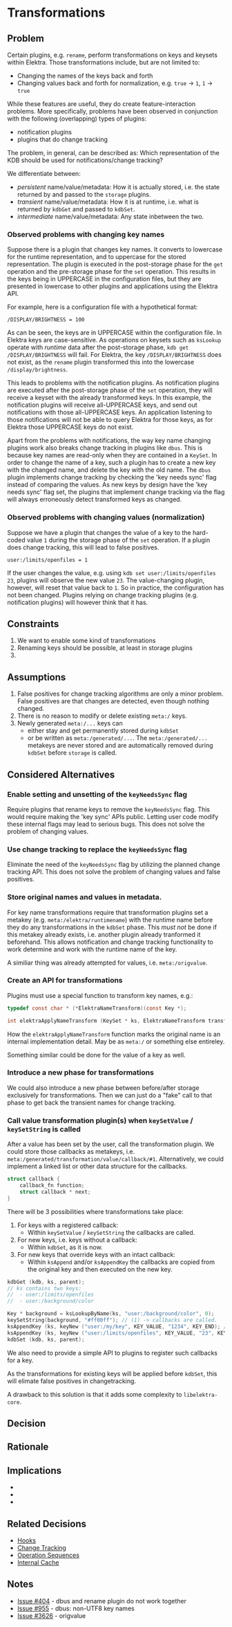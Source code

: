 # Transformations

## Problem

Certain plugins, e.g. `rename`, perform transformations on keys and keysets within Elektra.
Those transformations include, but are not limited to:

- Changing the names of the keys back and forth
- Changing values back and forth for normalization, e.g. `true` -> `1`, `1` -> `true`

While these features are useful, they do create feature-interaction problems.
More specifically, problems have been observed in conjunction with the following (overlapping) types of plugins:

- notification plugins
- plugins that do change tracking

The problem, in general, can be described as: Which representation of the KDB should be used for notifications/change tracking?

We differentiate between:

- _persistent_ name/value/metadata: How it is actually stored, i.e. the state returned by and passed to the `storage` plugins.
- _transient_ name/value/metadata: How it is at runtime, i.e. what is returned by `kdbGet` and passed to `kdbSet`.
- _intermediate_ name/value/metadata: Any state inbetween the two.

### Observed problems with changing key names

Suppose there is a plugin that changes key names.
It converts to lowercase for the runtime representation, and to uppercase for the stored representation.
The plugin is executed in the post-storage phase for the `get` operation and the pre-storage phase for the `set` operation.
This results in the keys being in UPPERCASE in the configuration files, but they are presented in lowercase to other plugins and applications using the Elektra API.

For example, here is a configuration file with a hypothetical format:

```
/DISPLAY/BRIGHTNESS = 100
```

As can be seen, the keys are in UPPERCASE within the configuration file.
In Elektra keys are case-sensitive.
As operations on keysets such as `ksLookup` operate with _runtime_ data after the post-storage phase, `kdb get /DISPLAY/BRIGHTNESS` will fail.
For Elektra, the key `/DISPLAY/BRIGHTNESS` does not exist, as the `rename` plugin transformed this into the lowercase `/display/brightness`.

This leads to problems with the notification plugins.
As notification plugins are executed after the post-storage phase of the `set` operation, they will receive a keyset with the already transformed keys.
In this example, the notification plugins will receive all-UPPERCASE keys, and send out notifications with those all-UPPERCASE keys.
An application listening to those notifications will not be able to query Elektra for those keys, as for Elektra those UPPERCASE keys do not exist.

Apart from the problems with notifications, the way key name changing plugins work also breaks change tracking in plugins like `dbus`.
This is because key names are read-only when they are contained in a `KeySet`.
In order to change the name of a key, such a plugin has to create a new key with the changed name, and delete the key with the old name.
The `dbus` plugin implements change tracking by checking the 'key needs sync' flag instead of comparing the values.
As new keys by design have the 'key needs sync' flag set, the plugins that implement change tracking via the flag will always erroneously detect transformed keys as changed.

### Observed problems with changing values (normalization)

Suppose we have a plugin that changes the value of a key to the hard-coded value `1` during the storage phase of the `set` operation.
If a plugin does change tracking, this will lead to false positives.

```
user:/limits/openfiles = 1
```

If the user changes the value, e.g. using `kdb set user:/limits/openfiles 23`, plugins will observe the new value `23`.
The value-changing plugin, however, will reset that value back to `1`.
So in practice, the configuration has not been changed.
Plugins relying on change tracking plugins (e.g. notification plugins) will however think that it has.

## Constraints

1. We want to enable some kind of transformations
2. Renaming keys should be possible, at least in storage plugins
3.

## Assumptions

1. False positives for change tracking algorithms are only a minor problem.
   False positives are that changes are detected, even though nothing changed.
2. There is no reason to modify or delete existing `meta:/` keys.
3. Newly generated `meta:/...` keys can
   - either stay and get permanently stored during `kdbSet`
   - or be written as `meta:/generated/...`.
     The `meta:/generated/...` metakeys are never stored and are automatically removed during `kdbSet` before `storage` is called.

## Considered Alternatives

### Enable setting and unsetting of the `keyNeedsSync` flag

Require plugins that rename keys to remove the `keyNeedsSync` flag.
This would require making the 'key sync' APIs public.
Letting user code modify these internal flags may lead to serious bugs.
This does not solve the problem of changing values.

### Use change tracking to replace the `keyNeedsSync` flag

Eliminate the need of the `keyNeedsSync` flag by utilizing the planned change tracking API.
This does not solve the problem of changing values and false positives.

### Store original names and values in metadata.

For key name transformations require that transformation plugins set a metakey (e.g. `meta:/elektra/runtimename`) with the runtime name before they do any transformations in the `kdbSet` phase.
This _must not_ be done if this metakey already exists, i.e. another plugin already tranformed it beforehand.
This allows notification and change tracking functionality to work determine and work with the runtime name of the key.

A similiar thing was already attempted for values, i.e. `meta:/origvalue`.

### Create an API for transformations

Plugins must use a special function to transform key names, e.g.:

```c
typedef const char * (*ElektraNameTransform)(const Key *);

int elektraApplyNameTransform (KeySet * ks, ElektraNameTransform transform);
```

How the `elektraApplyNameTransform` function marks the original name is an internal implementation detail.
May be as `meta:/` or something else entireley.

Something similar could be done for the value of a key as well.

### Introduce a new phase for transformations

We could also introduce a new phase between before/after storage exclusively for transformations.
Then we can just do a "fake" call to that phase to get back the transient names for change tracking.

### Call value transformation plugin(s) when `keySetValue` / `keySetString` is called

After a value has been set by the user, call the transformation plugin.
We could store those callbacks as metakeys, i.e. `meta:/generated/transformation/value/callback/#1`.
Alternatively, we could implement a linked list or other data structure for the callbacks.

```c
struct callback {
    callback_fn function;
    struct callback * next;
}
```

There will be 3 possibilities where transformations take place:

1. For keys with a registered callback:
   - Within `keySetValue` / `keySetString` the callbacks are called.
2. For new keys, i.e. keys without a callback:
   - Within `kdbSet`, as it is now.
3. For new keys that override keys with an intact callback:
   - Within `ksAppend` and/or `ksAppendKey` the callbacks are copied from the original key and then executed on the new key.

```c
kdbGet (kdb, ks, parent);
// ks contains two keys:
//  - user:/limits/openfiles
//  - user:/background/color

Key * background = ksLookupByName(ks, "user:/background/color", 0);
keySetString(background, "#ff00ff"); // (1) -> callbacks are called.
ksAppendKey (ks, keyNew ("user:/my/key", KEY_VALUE, "1234", KEY_END); // (2) -> transformation will happen inside kdbSet
ksAppendKey (ks, keyNew ("user:/limits/openfiles", KEY_VALUE, "23", KEY_END); // (3) -> replaces existing key, callbacks of existing key are copied and then executed
kdbSet (kdb, ks, parent);
```

We also need to provide a simple API to plugins to register such callbacks for a key.

As the transformations for existing keys will be applied before `kdbSet`, this will elimate false positives in changetracking.

A drawback to this solution is that it adds some complexity to `libelektra-core`.

## Decision

## Rationale

## Implications

-
-
-

## Related Decisions

- [Hooks](../4_partially_implemented/hooks.md)
- [Change Tracking](../0_drafts/change_tracking.md)
- [Operation Sequences](../0_drafts/operation_sequences.md)
- [Internal Cache](../3_decided/internal_cache.md)

## Notes

- [Issue #404](https://issues.libelektra.org/404) - dbus and rename plugin do not work together
- [Issue #955](https://issues.libelektra.org/955) - dbus: non-UTF8 key names
- [Issue #3626](https://issues.libelektra.org/3626) - origvalue
